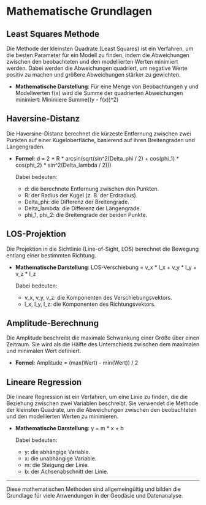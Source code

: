 # Mathematische Grundlagen

## Least Squares Methode
Die Methode der kleinsten Quadrate (Least Squares) ist ein Verfahren, um die besten Parameter für ein Modell zu finden, indem die Abweichungen zwischen den beobachteten und den modellierten Werten minimiert werden. Dabei werden die Abweichungen quadriert, um negative Werte positiv zu machen und größere Abweichungen stärker zu gewichten.

- **Mathematische Darstellung**:
  Für eine Menge von Beobachtungen y und Modellwerten f(x) wird die Summe der quadrierten Abweichungen minimiert:
  Minimiere Summe((y - f(x))^2)

## Haversine-Distanz
Die Haversine-Distanz berechnet die kürzeste Entfernung zwischen zwei Punkten auf einer Kugeloberfläche, basierend auf ihren Breitengraden und Längengraden.

- **Formel**:
  d = 2 * R * arcsin(sqrt(sin^2(Delta_phi / 2) + cos(phi_1) * cos(phi_2) * sin^2(Delta_lambda / 2)))

  Dabei bedeuten:
  - d: die berechnete Entfernung zwischen den Punkten.
  - R: der Radius der Kugel (z. B. der Erdradius).
  - Delta_phi: die Differenz der Breitengrade.
  - Delta_lambda: die Differenz der Längengrade.
  - phi_1, phi_2: die Breitengrade der beiden Punkte.

## LOS-Projektion
Die Projektion in die Sichtlinie (Line-of-Sight, LOS) berechnet die Bewegung entlang einer bestimmten Richtung.

- **Mathematische Darstellung**:
  LOS-Verschiebung = v_x * l_x + v_y * l_y + v_z * l_z

  Dabei bedeuten:
  - v_x, v_y, v_z: die Komponenten des Verschiebungsvektors.
  - l_x, l_y, l_z: die Komponenten des Richtungsvektors.

## Amplitude-Berechnung
Die Amplitude beschreibt die maximale Schwankung einer Größe über einen Zeitraum. Sie wird als die Hälfte des Unterschieds zwischen dem maximalen und minimalen Wert definiert.

- **Formel**:
  Amplitude = (max(Wert) - min(Wert)) / 2

## Lineare Regression
Die lineare Regression ist ein Verfahren, um eine Linie zu finden, die die Beziehung zwischen zwei Variablen beschreibt. Sie verwendet die Methode der kleinsten Quadrate, um die Abweichungen zwischen den beobachteten und den modellierten Werten zu minimieren.

- **Mathematische Darstellung**:
  y = m * x + b

  Dabei bedeuten:
  - y: die abhängige Variable.
  - x: die unabhängige Variable.
  - m: die Steigung der Linie.
  - b: der Achsenabschnitt der Linie.

---

Diese mathematischen Methoden sind allgemeingültig und bilden die Grundlage für viele Anwendungen in der Geodäsie und Datenanalyse.
